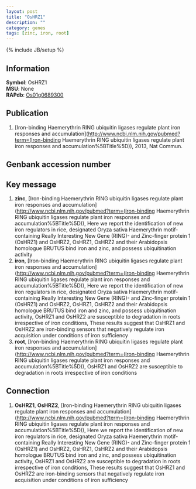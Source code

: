 ```yaml
---
layout: post
title: "OsHRZ1"
description: ""
category: genes
tags: [zinc, iron, root]
---
```

{% include JB/setup %}

## Information
__Symbol__: OsHRZ1  
__MSU__: None  
__RAPdb__: [Os01g0689300](http://rapdb.dna.affrc.go.jp/viewer/gbrowse_details/irgsp1?name=Os01g0689300)  

## Publication
1. [Iron-binding Haemerythrin RING ubiquitin ligases regulate plant iron responses and accumulation](http://www.ncbi.nlm.nih.gov/pubmed?term=(Iron-binding Haemerythrin RING ubiquitin ligases regulate plant iron responses and accumulation%5BTitle%5D)), 2013, Nat Commun.

## Genbank accession number

## Key message
1. __zinc__, [Iron-binding Haemerythrin RING ubiquitin ligases regulate plant iron responses and accumulation](http://www.ncbi.nlm.nih.gov/pubmed?term=(Iron-binding Haemerythrin RING ubiquitin ligases regulate plant iron responses and accumulation%5BTitle%5D)),  Here we report the identification of new iron regulators in rice, designated Oryza sativa Haemerythrin motif-containing Really Interesting New Gene (RING)- and Zinc-finger protein 1 (OsHRZ1) and OsHRZ2, OsHRZ1, OsHRZ2 and their Arabidopsis homologue BRUTUS bind iron and zinc, and possess ubiquitination activity
2. __iron__, [Iron-binding Haemerythrin RING ubiquitin ligases regulate plant iron responses and accumulation](http://www.ncbi.nlm.nih.gov/pubmed?term=(Iron-binding Haemerythrin RING ubiquitin ligases regulate plant iron responses and accumulation%5BTitle%5D)),  Here we report the identification of new iron regulators in rice, designated Oryza sativa Haemerythrin motif-containing Really Interesting New Gene (RING)- and Zinc-finger protein 1 (OsHRZ1) and OsHRZ2, OsHRZ1, OsHRZ2 and their Arabidopsis homologue BRUTUS bind iron and zinc, and possess ubiquitination activity, OsHRZ1 and OsHRZ2 are susceptible to degradation in roots irrespective of iron conditions, These results suggest that OsHRZ1 and OsHRZ2 are iron-binding sensors that negatively regulate iron acquisition under conditions of iron sufficiency
3. __root__, [Iron-binding Haemerythrin RING ubiquitin ligases regulate plant iron responses and accumulation](http://www.ncbi.nlm.nih.gov/pubmed?term=(Iron-binding Haemerythrin RING ubiquitin ligases regulate plant iron responses and accumulation%5BTitle%5D)),  OsHRZ1 and OsHRZ2 are susceptible to degradation in roots irrespective of iron conditions

## Connection
1. __OsHRZ1__, __OsHRZ2__, [Iron-binding Haemerythrin RING ubiquitin ligases regulate plant iron responses and accumulation](http://www.ncbi.nlm.nih.gov/pubmed?term=(Iron-binding Haemerythrin RING ubiquitin ligases regulate plant iron responses and accumulation%5BTitle%5D)),  Here we report the identification of new iron regulators in rice, designated Oryza sativa Haemerythrin motif-containing Really Interesting New Gene (RING)- and Zinc-finger protein 1 (OsHRZ1) and OsHRZ2, OsHRZ1, OsHRZ2 and their Arabidopsis homologue BRUTUS bind iron and zinc, and possess ubiquitination activity, OsHRZ1 and OsHRZ2 are susceptible to degradation in roots irrespective of iron conditions, These results suggest that OsHRZ1 and OsHRZ2 are iron-binding sensors that negatively regulate iron acquisition under conditions of iron sufficiency


